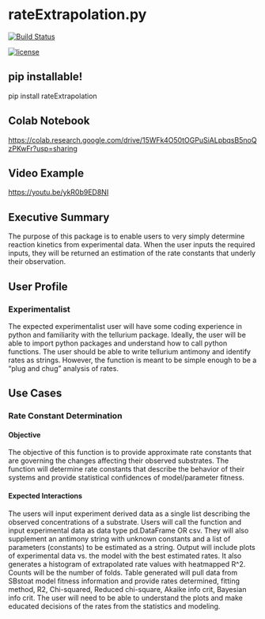 # rateExtrapolation.py
[![Build Status](https://app.travis-ci.com/sarahwaity/rateExtrapolation.svg?branch=main)](https://app.travis-ci.com/sarahwaity/rateExtrapolation)

[![license](https://img.shields.io/github/license/sarahwaity/rateExtrapolation.svg?style=flat-square)](https://github.com/sarahwaity/rateExtrapolation.svg/main/LICENSE)

## pip installable!
pip install rateExtrapolation

## Colab Notebook
https://colab.research.google.com/drive/15WFk4O50tOGPuSiALpbqsB5noQzPKwFr?usp=sharing

## Video Example
https://youtu.be/ykR0b9ED8NI

## Executive Summary
The purpose of this package is to enable users to very simply determine reaction kinetics from experimental data. When the user inputs the required inputs, they will be returned an estimation of the rate constants that underly their observation. 


## User Profile
### Experimentalist
The expected experimentalist user will have some coding experience in python and familiarity with the tellurium package. Ideally, the user will be able to import python packages and understand how to call python functions. The user should be able to write tellurium antimony and identify rates as strings. However, the function is meant to be simple enough to be a “plug and chug” analysis of rates. 


## Use Cases
### Rate Constant Determination
#### Objective
The objective of this function is to provide approximate rate constants that are governing the changes affecting their observed substrates. The function will determine rate constants that describe the behavior of their systems and provide statistical confidences of model/parameter fitness.  
#### Expected Interactions
The users will input experiment derived data as a single list describing the observed concentrations of a substrate. Users will call the function and input experimental data as data type pd.DataFrame OR csv. They will also supplement an antimony string with unknown constants and a list of parameters (constants) to be estimated as a string. Output will include plots of experimental data vs. the model with the best estimated rates. It also generates a histogram of extrapolated rate values with heatmapped R^2. Counts will be the number of folds.  Table generated will pull data from SBstoat model fitness information and provide rates determined, fitting method, R2,  Chi-squared, Reduced chi-square, Akaike info crit, Bayesian info crit. The user will need to be able to understand the plots and make educated decisions of the rates from the statistics and modeling. 

